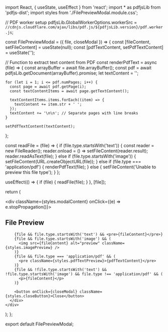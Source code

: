 import React, { useState, useEffect } from 'react';
import * as pdfjsLib from 'pdfjs-dist';
import styles from './FilePreviewModal.module.css';

// PDF worker setup
pdfjsLib.GlobalWorkerOptions.workerSrc = `//cdnjs.cloudflare.com/ajax/libs/pdf.js/${pdfjsLib.version}/pdf.worker.js`;

const FilePreviewModal = ({ file, closeModal }) => {
  const [fileContent, setFileContent] = useState(null);
  const [pdfTextContent, setPdfTextContent] = useState('');

  // Function to extract text content from PDF
  const renderPdfText = async (file) => {
    const arrayBuffer = await file.arrayBuffer();
    const pdf = await pdfjsLib.getDocument(arrayBuffer).promise;
    let textContent = '';

    for (let i = 1; i <= pdf.numPages; i++) {
      const page = await pdf.getPage(i);
      const textContentItems = await page.getTextContent();

      textContentItems.items.forEach((item) => {
        textContent += item.str + ' ';
      });
      textContent += '\n\n'; // Separate pages with line breaks
    }

    setPdfTextContent(textContent);
  };

  const readFile = (file) => {
    if (file.type.startsWith('text')) {
      const reader = new FileReader();
      reader.onload = () => setFileContent(reader.result);
      reader.readAsText(file);
    } else if (file.type.startsWith('image')) {
      setFileContent(URL.createObjectURL(file));
    } else if (file.type === 'application/pdf') {
      renderPdfText(file);
    } else {
      setFileContent('Unable to preview this file type');
    }
  };

  useEffect(() => {
    if (file) {
      readFile(file);
    }
  }, [file]);

  return (
    <div className={styles.modalOverlay} onClick={closeModal}>
      <div className={styles.modalContent} onClick={(e) => e.stopPropagation()}>
        <h2>File Preview</h2>

        {file && file.type.startsWith('text') && <pre>{fileContent}</pre>}
        {file && file.type.startsWith('image') && (
          <img src={fileContent} alt="preview" className={styles.imagePreview} />
        )}
        {file && file.type === 'application/pdf' && (
          <pre className={styles.pdfTextPreview}>{pdfTextContent}</pre>
        )}
        {file && !file.type.startsWith('text') && !file.type.startsWith('image') && file.type !== 'application/pdf' && (
          <p>{fileContent}</p>
        )}

        <button onClick={closeModal} className={styles.closeButton}>Close</button>
      </div>
    </div>
  );
};

export default FilePreviewModal;
